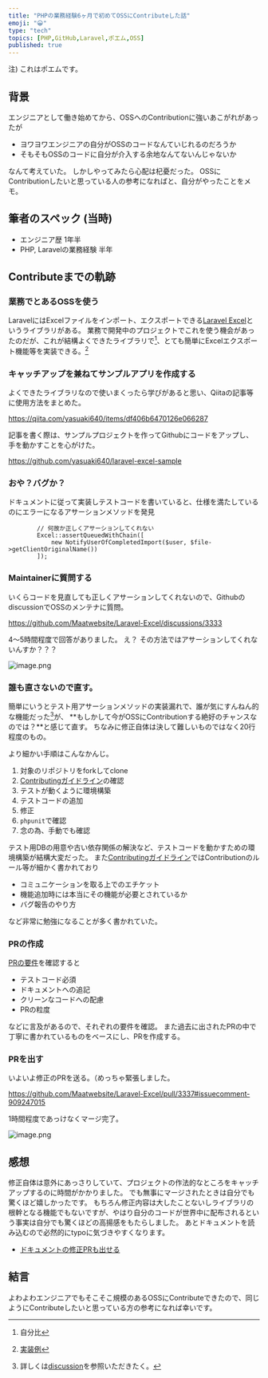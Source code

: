 ```yaml
---
title: "PHPの業務経験6ヶ月で初めてOSSにContributeした話"
emoji: "😀"
type: "tech"
topics: [PHP,GitHub,Laravel,ポエム,OSS]
published: true
---
```

注) これはポエムです。

## 背景

エンジニアとして働き始めてから、OSSへのContributionに強いあこがれがあったが

- ヨワヨワエンジニアの自分がOSSのコードなんていじれるのだろうか
- そもそもOSSのコードに自分が介入する余地なんてないんじゃないか

なんて考えていた。
しかしやってみたら心配は杞憂だった。
OSSにContributionしたいと思っている人の参考になればと、自分がやったことをメモ。

## 筆者のスペック (当時)

- エンジニア歴 1年半
- PHP, Laravelの業務経験 半年

## Contributeまでの軌跡

### 業務でとあるOSSを使う

LaravelにはExcelファイルをインポート、エクスポートできる[Laravel Excel](https://laravel-excel.com/)というライブラリがある。
業務で開発中のプロジェクトでこれを使う機会があったのだが、これが結構よくできたライブラリで[^1]、とても簡単にExcelエクスポート機能等を実装できる。[^2]

### キャッチアップを兼ねてサンプルアプリを作成する

よくできたライブラリなので使いまくったら学びがあると思い、Qiitaの記事等に使用方法をまとめた。

https://qiita.com/yasuaki640/items/df406b6470126e066287

記事を書く際は、サンプルプロジェクトを作ってGithubにコードをアップし、手を動かすことを心がけた。

https://github.com/yasuaki640/laravel-excel-sample

### おや？バグか？

ドキュメントに従って実装しテストコードを書いていると、仕様を満たしているのにエラーになるアサーションメソッドを発見

```php:該当のアサーション
        // 何故か正しくアサーションしてくれない
        Excel::assertQueuedWithChain([
            new NotifyUserOfCompletedImport($user, $file->getClientOriginalName())
        ]);
```

### Maintainerに質問する

いくらコードを見直しても正しくアサーションしてくれないので、GithubのdiscussionでOSSのメンテナに質問。

https://github.com/Maatwebsite/Laravel-Excel/discussions/3333

4〜5時間程度で回答がありました。
え？ その方法ではアサーションしてくれないんすか？？？

![image.png](https://qiita-image-store.s3.ap-northeast-1.amazonaws.com/0/290859/dc88b863-b1ea-421f-6076-2ad13b875a8d.png)

### 誰も直さないので直す。

簡単にいうとテスト用アサーションメソッドの実装漏れで、誰が気にすんねん的な機能だった[^3]が、
**もしかして今がOSSにContributionする絶好のチャンスなのでは？**と感じて直す。
ちなみに修正自体は決して難しいものではなく20行程度のもの。

より細かい手順はこんなかんじ。

1. 対象のリポジトリをforkしてclone
1. [Contributingガイドライン](https://docs.laravel-excel.com/3.1/getting-started/contributing.html)の確認
1. テストが動くように環境構築
1. テストコードの追加
1. 修正
1. `phpunit`で確認
1. 念の為、手動でも確認

テスト用DBの用意や古い依存関係の解決など、テストコードを動かすための環境構築が結構大変だった。
また[Contributingガイドライン](https://docs.laravel-excel.com/3.1/getting-started/contributing.html)ではContributionのルール等が細かく書かれており

- コミュニケーションを取る上でのエチケット
- 機能追加時には本当にその機能が必要とされているか
- バグ報告のやり方

など非常に勉強になることが多く書かれていた。

### PRの作成

[PRの要件](https://docs.laravel-excel.com/3.1/getting-started/contributing.html#pr-requirements)を確認すると

- テストコード必須
- ドキュメントへの追記
- クリーンなコードへの配慮
- PRの粒度

などに言及があるので、それぞれの要件を確認。
また過去に出されたPRの中で丁寧に書かれているものをベースにし、PRを作成する。



### PRを出す

いよいよ修正のPRを送る。（めっちゃ緊張しました。

https://github.com/Maatwebsite/Laravel-Excel/pull/3337#issuecomment-909247015

1時間程度であっけなくマージ完了。

![image.png](https://qiita-image-store.s3.ap-northeast-1.amazonaws.com/0/290859/a5506e4d-83fb-e60c-4589-8545f0532ab0.png)

## 感想

修正自体は意外にあっさりしていて、プロジェクトの作法的なところをキャッチアップするのに時間がかかりました。
でも無事にマージされたときは自分でも驚くほど嬉しかったです。
もちろん修正内容は大したことないしライブラリの根幹となる機能でもないですが、やはり自分のコードが世界中に配布されるという事実は自分でも驚くほどの高揚感をもたらしました。
あとドキュメントを読み込むので必然的にtypoに気づきやすくなります。
* [ドキュメントの修正PRも出せる](https://github.com/Maatwebsite/laravel-excel-docs/pull/156)

## 結言

よわよわエンジニアでもそこそこ規模のあるOSSにContributeできたので、同じようにContributeしたいと思っている方の参考になれば幸いです。

[^1]: 自分比 
[^2]: [実装例](https://docs.laravel-excel.com/3.1/exports/)
[^3]: 詳しくは[discussion](https://github.com/Maatwebsite/Laravel-Excel/discussions/3333)を参照いただきたく。

